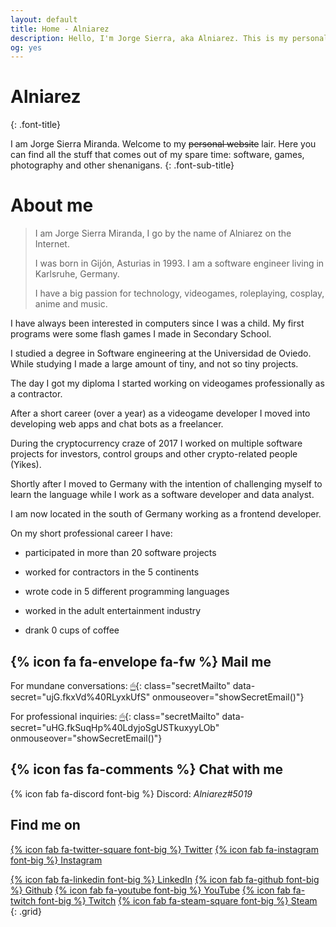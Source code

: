 ```yaml
---
layout: default
title: Home - Alniarez
description: Hello, I'm Jorge Sierra, aka Alniarez. This is my personal website showcasing my games, software projects and other random shenanigans.
og: yes
---
```


# Alniarez
{: .font-title}

I am Jorge Sierra Miranda. Welcome to my ~~personal website~~ lair. Here you can find all the stuff that comes out of my spare time: software, games, photography and other shenanigans.
{: .font-sub-title}

# About me

> I am Jorge Sierra Miranda, I go by the name of Alniarez on the Internet.
>
> I was born in Gijón, Asturias in 1993. I am a software engineer living in Karlsruhe, Germany.
>
> I have a big passion for technology, videogames, roleplaying, cosplay, anime and music.

I have always been interested in computers since I was a child. My first programs were some flash games I made in Secondary School.

I studied a degree in Software engineering at the Universidad de Oviedo. While studying I made a large amount of tiny, and not so tiny projects.

The day I got my diploma I started working on videogames professionally as a contractor.

After a short career (over a year) as a videogame developer I moved into developing web apps and chat bots as a freelancer.

During the cryptocurrency craze of 2017 I worked on multiple software projects for investors, control groups and other crypto-related people (Yikes).

Shortly after I moved to Germany with the intention of challenging myself to learn the language while I work as a software developer and data analyst.

I am now located in the south of Germany working as a frontend developer.

On my short professional career I have:

* participated in more than 20 software projects

* worked for contractors in the 5 continents

* wrote code in 5 different programming languages

* worked in the adult entertainment industry

* drank 0 cups of coffee

## {% icon fa fa-envelope fa-fw  %} Mail me

For mundane conversations: [🖱](#){: class="secretMailto" data-secret="ujG.fkxVd%40RLyxkUfS" onmouseover="showSecretEmail()"}

For professional inquiries: [🖱](#){: class="secretMailto" data-secret="uHG.fkSuqHp%40LdyjoSgUSTkuxyyLOb" onmouseover="showSecretEmail()"}

## {% icon fas fa-comments %} Chat with me

{% icon fab fa-discord font-big %} Discord: *Alniarez#5019*

## Find me on

[{% icon fab fa-twitter-square font-big %} Twitter](https://twitter.com/Alniarez)
[{% icon fab fa-instagram font-big %} Instagram](https://www.instagram.com/alniarez/)
<!--[{% icon fab fa-facebook-square font-big %} Facebook](https://www.facebook.com/Alniarez/)-->
[{% icon fab fa-linkedin font-big %} LinkedIn](xhttps://www.linkedin.com/in/jorge-sierra-miranda/x)
[{% icon fab fa-github font-big %} Github](https://github.com/alniarez)
[{% icon fab fa-youtube font-big %} YouTube](https://www.youtube.com/channel/UCapN1clZl8sar00SQ0rafSA/)
[{% icon fab fa-twitch font-big %} Twitch](https://www.twitch.tv/mitetis/)
[{% icon fab fa-steam-square font-big %} Steam](https://steamcommunity.com/id/Alniarez/)
{: .grid}

<script defer src="/assets/js/encryption.js"></script>
